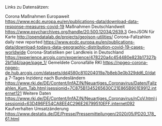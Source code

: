 Links zu Datensätzen:

Corona Maßnahmen Europaweit https://www.ecdc.europa.eu/en/publications-data/download-data-response-measures-covid-19
Maßnahmen Deutschlandweit https://www.psycharchives.org/handle/20.500.12034/2639.3
GeoJSON für Karte http://opendatalab.de/projects/geojson-utilities/
Corona-Fallzahlen daily new reported https://www.ecdc.europa.eu/en/publications-data/download-todays-data-geographic-distribution-covid-19-cases-worldwide
Corona-Statistiken per Landkreis in Deutschland https://experience.arcgis.com/experience/478220a4c454480e823b17327b2bf1d4/page/page_1/
Gemeldete Coronafälle RKI https://npgeo-corona-npgeo-de.hub.arcgis.com/datasets/dd4580c810204019a7b8eb3e0b329dd6_0/data
7-Tages Inzidenz nach Bundesländern https://www.rki.de/DE/Content/InfAZ/N/Neuartiges_Coronavirus/Daten/Fallzahlen_Kum_Tab.html;jsessionid=7C875B1345265630C21E865B901E9912.internet121
Weitere Daten https://www.rki.de/DE/Content/InfAZ/N/Neuartiges_Coronavirus/nCoV.html;jsessionid=63D496FE54CA8EE4C296E26799510EFF.internet092
Kaufverhalten Umsatzänderung https://www.destatis.de/DE/Presse/Pressemitteilungen/2020/05/PD20_178_61.html





